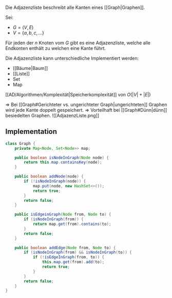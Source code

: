 Die Adjazenzliste beschreibt alle Kanten eines [[Graph|Graphen]].

Sei:
- $G = (V,E)$
- $V = \{ a,b,c,\dots \}$

Für jeden der $n$ Knoten vom $G$ gibt es eine Adjazenzliste, welche alle Endkonten enthält zu welchen eine Kante führt.

Die Adjazenzliste kann unterschiedliche Implementiert werden:
- [[Bäume|Baum]]
- [[Liste]]
- Set
- Map

[[AD/Algorithmen/Komplexität|Speicherkomplexität]] von $O(|V|+|E|)$

=> Bei [[Graph#Gerichteter vs. ungerichteter Graph|ungerichteten]] Graphen wird jede Kante doppelt gespeichert.
=> Vorteilhaft bei [[Graph#Dünn|dünn]] besiedelten Graphen.
![[AdjazenzListe.png]]

## Implementation
```java
class Graph {
	private Map<Node, Set<Node>> map;

	public boolean isNodeInGraph(Node node) {
		return this.map.containsKey(node);
	}

	public boolean addNode(node) {
		if (!isNodeInGraph(node)) {
			map.put(node, new HashSet<>());
			return true;
		}
		return false;
	}

	public isEdgeinGraph(Node from, Node to) {
		if (isNodeInGraph(from)) {
			return map.get(from).contains(to);
		}
		return false;
	}

	public boolean addEdge(Node from, Node to) {
		if (isNodeInGraph(from) && isNodeInGraph(to)) {
			if (!isEdgeInGraph(from, to)) {
				this.map.get(from).add(to);
				return true;
			}
		}
		return false;	
	}
}
```
